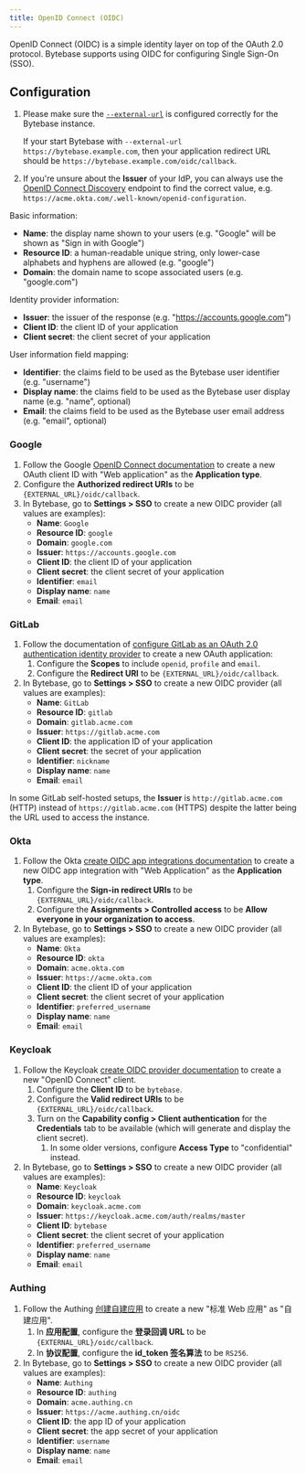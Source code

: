```yaml
---
title: OpenID Connect (OIDC)
---
```


OpenID Connect (OIDC) is a simple identity layer on top of the OAuth 2.0 protocol. Bytebase supports using OIDC for configuring Single Sign-On (SSO).

## Configuration

<hint-block type="info">

1. Please make sure the [`--external-url`](/docs/get-started/install/external-url) is configured correctly for the Bytebase instance.
   
   If your start Bytebase with `--external-url https://bytebase.example.com`, then your application redirect URL should be `https://bytebase.example.com/oidc/callback`.

2. If you're unsure about the **Issuer** of your IdP, you can always use the [OpenID Connect Discovery](https://openid.net/specs/openid-connect-discovery-1_0.html) endpoint to find the correct value, e.g. `https://acme.okta.com/.well-known/openid-configuration`.

</hint-block>

Basic information:

- **Name**: the display name shown to your users (e.g. "Google" will be shown as "Sign in with Google")
- **Resource ID**: a human-readable unique string, only lower-case alphabets and hyphens are allowed (e.g. "google")
- **Domain**: the domain name to scope associated users (e.g. "google.com")

Identity provider information:

- **Issuer**: the issuer of the response (e.g. "https://accounts.google.com")
- **Client ID**: the client ID of your application
- **Client secret**: the client secret of your application

User information field mapping:

- **Identifier**: the claims field to be used as the Bytebase user identifier (e.g. "username")
- **Display name**: the claims field to be used as the Bytebase user display name (e.g. "name", optional)
- **Email**: the claims field to be used as the Bytebase user email address (e.g. "email", optional)

### Google

1. Follow the Google [OpenID Connect documentation](https://developers.google.com/identity/openid-connect/openid-connect) to create a new OAuth client ID with "Web application" as the **Application type**.
1. Configure the **Authorized redirect URIs** to be `{EXTERNAL_URL}/oidc/callback`.
1. In Bytebase, go to **Settings > SSO** to create a new OIDC provider (all values are examples):
   - **Name**: `Google`
   - **Resource ID**: `google`
   - **Domain**: `google.com`
   - **Issuer**: `https://accounts.google.com`
   - **Client ID**: the client ID of your application
   - **Client secret**: the client secret of your application
   - **Identifier**: `email`
   - **Display name**: `name`
   - **Email**: `email`

### GitLab

1. Follow the documentation of [configure GitLab as an OAuth 2.0 authentication identity provider](https://docs.gitlab.com/ee/integration/oauth_provider.html) to create a new OAuth application:
   1. Configure the **Scopes** to include `openid`, `profile` and `email`.
   1. Configure the **Redirect URI** to be `{EXTERNAL_URL}/oidc/callback`.
1. In Bytebase, go to **Settings > SSO** to create a new OIDC provider (all values are examples):
   - **Name**: `GitLab`
   - **Resource ID**: `gitlab`
   - **Domain**: `gitlab.acme.com`
   - **Issuer**: `https://gitlab.acme.com`
   - **Client ID**: the application ID of your application
   - **Client secret**: the secret of your application
   - **Identifier**: `nickname`
   - **Display name**: `name`
   - **Email**: `email`

<hint-block type="info">

In some GitLab self-hosted setups, the **Issuer** is `http://gitlab.acme.com` (HTTP) instead of `https://gitlab.acme.com` (HTTPS) despite the latter being the URL used to access the instance.

</hint-block>

### Okta

1. Follow the Okta [create OIDC app integrations documentation](https://help.okta.com/en-us/Content/Topics/Apps/Apps_App_Integration_Wizard_OIDC.htm) to create a new OIDC app integration with "Web Application" as the **Application type**.
   1. Configure the **Sign-in redirect URIs** to be `{EXTERNAL_URL}/oidc/callback`.
   1. Configure the **Assignments > Controlled access** to be **Allow everyone in your organization to access**.
1. In Bytebase, go to **Settings > SSO** to create a new OIDC provider (all values are examples):
   - **Name**: `Okta`
   - **Resource ID**: `okta`
   - **Domain**: `acme.okta.com`
   - **Issuer**: `https://acme.okta.com`
   - **Client ID**: the client ID of your application
   - **Client secret**: the client secret of your application
   - **Identifier**: `preferred_username`
   - **Display name**: `name`
   - **Email**: `email`

### Keycloak

1. Follow the Keycloak [create OIDC provider documentation](https://www.keycloak.org/docs/latest/server_admin/#assembly-managing-clients_server_administration_guide) to create a new "OpenID Connect" client.
   1. Configure the **Client ID** to be `bytebase`.
   1. Configure the **Valid redirect URIs** to be `{EXTERNAL_URL}/oidc/callback`.
   1. Turn on the **Capability config > Client authentication** for the **Credentials** tab to be available (which will generate and display the client secret).
      1. In some older versions, configure **Access Type** to "confidential" instead.
1. In Bytebase, go to **Settings > SSO** to create a new OIDC provider (all values are examples):
   - **Name**: `Keycloak`
   - **Resource ID**: `keycloak`
   - **Domain**: `keycloak.acme.com`
   - **Issuer**: `https://keycloak.acme.com/auth/realms/master`
   - **Client ID**: `bytebase`
   - **Client secret**: the client secret of your application
   - **Identifier**: `preferred_username`
   - **Display name**: `name`
   - **Email**: `email`

### Authing

1. Follow the Authing [创建自建应用](https://docs.authing.cn/v2/guides/app-new/create-app/create-app.html) to create a new "标准 Web 应用" as "自建应用".
   1. In **应用配置**, configure the **登录回调 URL** to be `{EXTERNAL_URL}/oidc/callback`.
   1. In **协议配置**, configure the **id_token 签名算法** to be `RS256`.
1. In Bytebase, go to **Settings > SSO** to create a new OIDC provider (all values are examples):
   - **Name**: `Authing`
   - **Resource ID**: `authing`
   - **Domain**: `acme.authing.cn`
   - **Issuer**: `https://acme.authing.cn/oidc`
   - **Client ID**: the app ID of your application
   - **Client secret**: the app secret of your application
   - **Identifier**: `username`
   - **Display name**: `name`
   - **Email**: `email`
